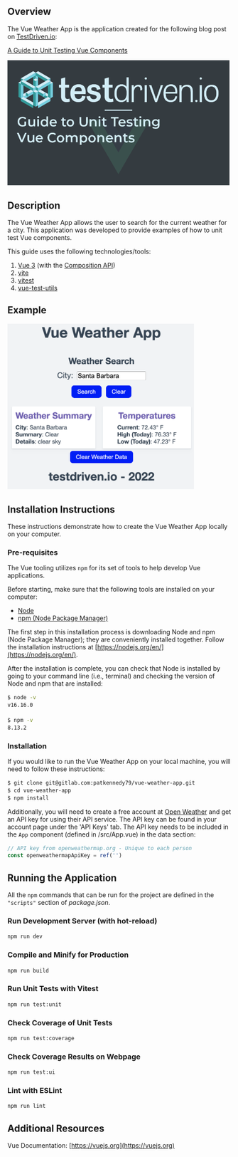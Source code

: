 ## Overview

The Vue Weather App is the application created for the following blog post on [TestDriven.io](https://testdriven.io):

[A Guide to Unit Testing Vue Components](https://testdriven.io/blog/vue-unit-testing/)

<a href="https://testdriven.io/blog/vue-unit-testing/"><img src="/src/assets/guide_unit_tesing_vue_components.png" alt="Vue Weather App Social Card" width="500"/></a>

## Description

The Vue Weather App allows the user to search for the current weather for a city.  This application was developed to provide examples of how to unit test Vue components.

This guide uses the following technologies/tools:

1. [Vue 3](https://vuejs.org) (with the [Composition API](https://vuejs.org/guide/introduction.html#api-styles))
1. [vite](https://vitejs.dev)
1. [vitest](https://vitest.dev)
1. [vue-test-utils](https://test-utils.vuejs.org)

## Example

<img src="/src/assets/vue_weather_app_screenshot.png" alt="Vue Weather App Screenshot" width="420"/>

## Installation Instructions

These instructions demonstrate how to create the Vue Weather App locally on your computer.

### Pre-requisites

The Vue tooling utilizes `npm` for its set of tools to help develop Vue applications.

Before starting, make sure that the following tools are installed on your computer:

* [Node](https://nodejs.org/en/)
* [npm (Node Package Manager)](https://www.npmjs.com)

The first step in this installation process is downloading Node and npm (Node Package Manager); they are conveniently installed together.  Follow the installation instructions at [https://nodejs.org/en/](https://nodejs.org/en/).

After the installation is complete, you can check that Node is installed by going to your command line (i.e., terminal) and checking the version of Node and npm that are installed:

```sh
$ node -v
v16.16.0

$ npm -v
8.13.2
```

### Installation

If you would like to run the Vue Weather App on your local machine, you will need to follow these instructions:

```sh
$ git clone git@gitlab.com:patkennedy79/vue-weather-app.git
$ cd vue-weather-app
$ npm install
```

Additionally, you will need to create a free account at [Open Weather](https://openweathermap.org) and get an API key for using their API service.  The API key can be found in your account page under the 'API Keys' tab.  The API key needs to be included in the `App` component (defined in /src/App.vue) in the data section:

```javascript
// API key from openweathermap.org - Unique to each person
const openweathermapApiKey = ref('')
```

## Running the Application

All the `npm` commands that can be run for the project are defined in the `"scripts"` section of *package.json*.

### Run Development Server (with hot-reload)

```sh
npm run dev
```

### Compile and Minify for Production

```sh
npm run build
```

### Run Unit Tests with Vitest

```sh
npm run test:unit
```

### Check Coverage of Unit Tests

```sh
npm run test:coverage
```

### Check Coverage Results on Webpage

```sh
npm run test:ui
```

### Lint with ESLint

```sh
npm run lint
```

## Additional Resources

Vue Documentation: [https://vuejs.org](https://vuejs.org)
